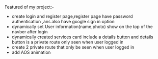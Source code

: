 Featured of my project:-

- create login and register page,register page have password authentication ,ans also have google sign in option
- dynamically set User information(name,photo) show on the top of the navber after login
- dynamically created services card include a details button and details button is a private route only seen when user logged in
- create 2 private route that only be seen when user logged in
- add AOS animation